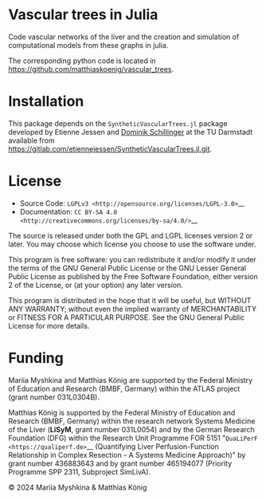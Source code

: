 # Vascular trees in Julia

Code vascular networks of the liver and the creation and simulation of 
computational models from these graphs in julia.

The corresponding python code is located in
https://github.com/matthiaskoenig/vascular_trees.

# Installation

This package depends on the `SyntheticVascularTrees.jl` package developed by Etienne Jessen and [Dominik Schillinger](https://www.bauing.tu-darmstadt.de/fachbereich_bau_umwelt/ueber_den_fachbereich/professoren____innen_am_fb/professorenliste_details_115392.de.jsp) at the TU Darmstadt available from 
https://gitlab.com/etiennejessen/SyntheticVascularTrees.jl.git.





# License
* Source Code: `LGPLv3 <http://opensource.org/licenses/LGPL-3.0>`__
* Documentation: `CC BY-SA 4.0 <http://creativecommons.org/licenses/by-sa/4.0/>`__

The source is released under both the GPL and LGPL licenses version 2 or
later. You may choose which license you choose to use the software under.

This program is free software: you can redistribute it and/or modify it under
the terms of the GNU General Public License or the GNU Lesser General Public
License as published by the Free Software Foundation, either version 2 of the
License, or (at your option) any later version.

This program is distributed in the hope that it will be useful, but WITHOUT ANY
WARRANTY; without even the implied warranty of MERCHANTABILITY or FITNESS FOR A
PARTICULAR PURPOSE. See the GNU General Public License for more details.

# Funding
Mariia Myshkina and Matthias König are supported by the Federal Ministry of Education and Research (BMBF, Germany) within the ATLAS project (grant number 031L0304B).

Matthias König is supported by the Federal Ministry of Education and Research (BMBF, Germany)
within the research network Systems Medicine of the Liver (**LiSyM**, grant number 031L0054) 
and by the German Research Foundation (DFG) within the Research Unit Programme FOR 5151 
"`QuaLiPerF <https://qualiperf.de>`__ (Quantifying Liver Perfusion-Function Relationship in Complex Resection - A Systems Medicine Approach)" by grant number 436883643 and by grant number 465194077 (Priority Programme SPP 2311, Subproject SimLivA).


© 2024 Mariia Myshkina & Matthias König